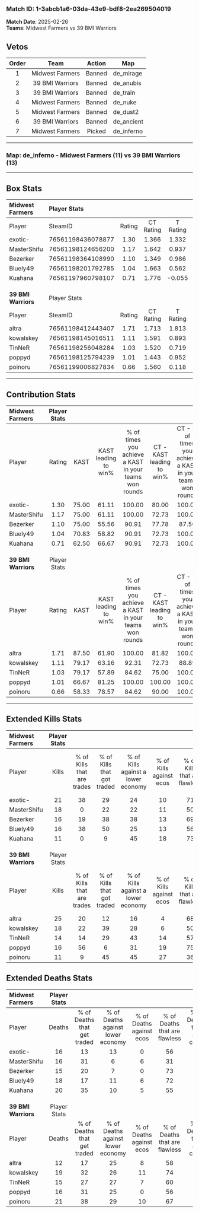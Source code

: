 ### Match ID: 1-3abcb1a6-03da-43e9-bdf8-2ea269504019  
**Match Date**: 2025-02-26  
**Teams**: Midwest Farmers vs 39 BMI Warriors  

## Vetos  

| Order | Team | Action | Map |
| :---: | :--: | :----: | --- |
| 1 | Midwest Farmers | Banned | de_mirage |
| 2 | 39 BMI Warriors | Banned | de_anubis |
| 3 | 39 BMI Warriors | Banned | de_train |
| 4 | Midwest Farmers | Banned | de_nuke |
| 5 | Midwest Farmers | Banned | de_dust2 |
| 6 | 39 BMI Warriors | Banned | de_ancient |
| 7 | Midwest Farmers | Picked | de_inferno |

---  

### **Map**: de_inferno - Midwest Farmers (11) vs 39 BMI Warriors (13)  
---  

## Box Stats  

| **Midwest Farmers** | Player Stats      |        |           |          |       |       |       |         |        |      |     |
| :- | :- | :-: | :-: | :-: | :-: | :-: | :-: | :-: | :-: | :-: | :-: |
| Player              | SteamID           | Rating | CT Rating | T Rating | KAST  |  ADR  | Kills | Assists | Deaths | K/D  | HS% |
| exotic-             | 76561198436078877 |  1.30  |   1.366   |  1.332   | 75.00 | 88.5  |  21   |    2    |   16   | 1.31 | 47  |
| MasterShifu         | 76561198124656200 |  1.17  |   1.642   |  0.937   | 75.00 | 77.5  |  18   |    5    |   16   | 1.13 | 38  |
| Bezerker            | 76561198364108990 |  1.10  |   1.349   |  0.986   | 75.00 | 73.4  |  16   |    3    |   15   | 1.07 | 43  |
| Bluely49            | 76561198201792785 |  1.04  |   1.663   |  0.562   | 70.83 | 77.3  |  16   |   10    |   18   | 0.89 | 25  |
| Kuahana             | 76561197960798107 |  0.71  |   1.776   |  -0.055  | 62.50 | 64.5  |  11   |    7    |   20   | 0.55 | 27  |
|                     |                   |        |           |          |       |       |       |         |        |      |     |
|                     |                   |        |           |          |       |       |       |         |        |      |     |
|                     |                   |        |           |          |       |       |       |         |        |      |     |
| **39 BMI Warriors** | Player Stats      |        |           |          |       |       |       |         |        |      |     |
| Player              | SteamID           | Rating | CT Rating | T Rating | KAST  |  ADR  | Kills | Assists | Deaths | K/D  | HS% |
| altra               | 76561198412443407 |  1.71  |   1.713   |  1.813   | 87.50 | 111.9 |  25   |    5    |   12   | 2.08 | 68  |
| kowalskey           | 76561198145016511 |  1.11  |   1.591   |  0.893   | 79.17 | 68.1  |  18   |    6    |   19   | 0.95 | 66  |
| TinNeR              | 76561198256048284 |  1.03  |   1.520   |  0.719   | 79.17 | 59.3  |  14   |    7    |   15   | 0.93 | 64  |
| poppyd              | 76561198125794239 |  1.01  |   1.443   |  0.952   | 66.67 | 69.6  |  16   |    5    |   16   | 1.00 | 68  |
| poinoru             | 76561199006827834 |  0.66  |   1.560   |  0.118   | 58.33 | 67.1  |  11   |    7    |   21   | 0.52 | 45  |
---  

## Contribution Stats  

| **Midwest Farmers** | Player Stats |       |                      |                                                        |                           |                                                             |                          |                                                            |
| :- | :-: | :-: | :-: | :-: | :-: | :-: | :-: | :-: |
| Player              |    Rating    | KAST  | KAST leading to win% | % of times you achieve a KAST in your teams won rounds | CT - KAST leading to win% | CT - % of times you achieve a KAST in your teams won rounds | T - KAST leading to win% | T - % of times you achieve a KAST in your teams won rounds |
| exotic-             |     1.30     | 75.00 |        61.11         |                         100.00                         |           80.00           |                           100.00                            |          37.50           |                           100.00                           |
| MasterShifu         |     1.17     | 75.00 |        61.11         |                         100.00                         |           72.73           |                           100.00                            |          42.86           |                           100.00                           |
| Bezerker            |     1.10     | 75.00 |        55.56         |                         90.91                          |           77.78           |                            87.50                            |          33.33           |                           100.00                           |
| Bluely49            |     1.04     | 70.83 |        58.82         |                         90.91                          |           72.73           |                           100.00                            |          33.33           |                           66.67                            |
| Kuahana             |     0.71     | 62.50 |        66.67         |                         90.91                          |           72.73           |                           100.00                            |          50.00           |                           66.67                            |
|                     |              |       |                      |                                                        |                           |                                                             |                          |                                                            |
|                     |              |       |                      |                                                        |                           |                                                             |                          |                                                            |
|                     |              |       |                      |                                                        |                           |                                                             |                          |                                                            |
| **39 BMI Warriors** | Player Stats |       |                      |                                                        |                           |                                                             |                          |                                                            |
| Player              |    Rating    | KAST  | KAST leading to win% | % of times you achieve a KAST in your teams won rounds | CT - KAST leading to win% | CT - % of times you achieve a KAST in your teams won rounds | T - KAST leading to win% | T - % of times you achieve a KAST in your teams won rounds |
| altra               |     1.71     | 87.50 |        61.90         |                         100.00                         |           81.82           |                           100.00                            |          40.00           |                           100.00                           |
| kowalskey           |     1.11     | 79.17 |        63.16         |                         92.31                          |           72.73           |                            88.89                            |          50.00           |                           100.00                           |
| TinNeR              |     1.03     | 79.17 |        57.89         |                         84.62                          |           75.00           |                           100.00                            |          28.57           |                           50.00                            |
| poppyd              |     1.01     | 66.67 |        81.25         |                         100.00                         |          100.00           |                           100.00                            |          57.14           |                           100.00                           |
| poinoru             |     0.66     | 58.33 |        78.57         |                         84.62                          |           90.00           |                           100.00                            |          50.00           |                           50.00                            |
---  

## Extended Kills Stats  

| **Midwest Farmers** | Player Stats |                            |                            |                                    |                         |                              |                                 |                                       |                    |           |
| :- | :-: | :-: | :-: | :-: | :-: | :-: | :-: | :-: | :-: | :-: |
| Player              |    Kills     | % of Kills that are trades | % of Kills that got traded | % of Kills against a lower economy | % of Kills against ecos | % of Kills that are flawless | % of Kills that are close duels | % of Kills that are assisted by flash | Pistol Round Kills | AWP Kills |
| exotic-             |      21      |             38             |             29             |                 24                 |           10            |              71              |               10                |                   5                   |         0          |     1     |
| MasterShifu         |      18      |             0              |             22             |                 22                 |           11            |              50              |                6                |                   6                   |         1          |     0     |
| Bezerker            |      16      |             19             |             38             |                 38                 |           13            |              69              |                0                |                   0                   |         2          |     3     |
| Bluely49            |      16      |             38             |             50             |                 25                 |           13            |              56              |                0                |                   0                   |         0          |     1     |
| Kuahana             |      11      |             0              |             9              |                 45                 |           18            |              73              |                9                |                   0                   |         0          |     2     |
|                     |              |                            |                            |                                    |                         |                              |                                 |                                       |                    |           |
|                     |              |                            |                            |                                    |                         |                              |                                 |                                       |                    |           |
|                     |              |                            |                            |                                    |                         |                              |                                 |                                       |                    |           |
| **39 BMI Warriors** | Player Stats |                            |                            |                                    |                         |                              |                                 |                                       |                    |           |
| Player              |    Kills     | % of Kills that are trades | % of Kills that got traded | % of Kills against a lower economy | % of Kills against ecos | % of Kills that are flawless | % of Kills that are close duels | % of Kills that are assisted by flash | Pistol Round Kills | AWP Kills |
| altra               |      25      |             20             |             12             |                 16                 |            4            |              68              |                0                |                   0                   |         8          |     4     |
| kowalskey           |      18      |             22             |             39             |                 28                 |            6            |              50              |               11                |                  11                   |         1          |     1     |
| TinNeR              |      14      |             14             |             29             |                 43                 |           14            |              57              |                0                |                   0                   |         0          |     4     |
| poppyd              |      16      |             56             |             6              |                 31                 |           19            |              75              |                0                |                   0                   |         0          |     0     |
| poinoru             |      11      |             9              |             45             |                 45                 |           27            |              36              |                9                |                  18                   |         0          |     0     |
## Extended Deaths Stats  

| **Midwest Farmers** | Player Stats |                             |                                   |                          |                               |                            |                           |               |
| :- | :-: | :-: | :-: | :-: | :-: | :-: | :-: | :-: |
| Player              |    Deaths    | % of Deaths that get traded | % of Deaths against lower economy | % of Deaths against ecos | % of Deaths that are flawless | % of Deaths that are close | % of Deaths while blinded | Deaths to AWP |
| exotic-             |      16      |             13              |                13                 |            0             |              56               |             0              |             0             |       1       |
| MasterShifu         |      16      |             31              |                 6                 |            6             |              31               |             0              |             6             |       0       |
| Bezerker            |      15      |             20              |                 7                 |            0             |              73               |             0              |             0             |       2       |
| Bluely49            |      18      |             17              |                11                 |            6             |              72               |             0              |             6             |       2       |
| Kuahana             |      20      |             35              |                10                 |            5             |              55               |             15             |            10             |       4       |
|                     |              |                             |                                   |                          |                               |                            |                           |               |
|                     |              |                             |                                   |                          |                               |                            |                           |               |
|                     |              |                             |                                   |                          |                               |                            |                           |               |
| **39 BMI Warriors** | Player Stats |                             |                                   |                          |                               |                            |                           |               |
| Player              |    Deaths    | % of Deaths that get traded | % of Deaths against lower economy | % of Deaths against ecos | % of Deaths that are flawless | % of Deaths that are close | % of Deaths while blinded | Deaths to AWP |
| altra               |      12      |             17              |                25                 |            8             |              58               |             17             |             8             |       0       |
| kowalskey           |      19      |             32              |                26                 |            11            |              74               |             5              |             0             |       1       |
| TinNeR              |      15      |             27              |                27                 |            7             |              60               |             0              |             0             |       1       |
| poppyd              |      16      |             31              |                25                 |            0             |              56               |             6              |             0             |       1       |
| poinoru             |      21      |             38              |                29                 |            10            |              67               |             0              |             5             |       0       |
